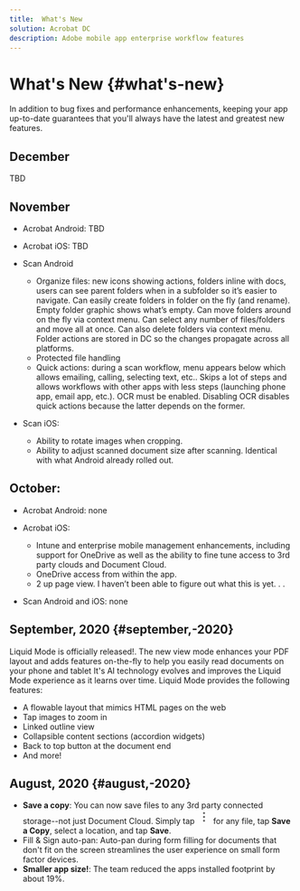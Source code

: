 ```yaml
---
title:  What's New
solution: Acrobat DC
description: Adobe mobile app enterprise workflow features
---
```


# What's New {#what's-new}

In addition to bug fixes and performance enhancements, keeping your app up-to-date guarantees that you'll always have the latest and greatest new features.

## December

TBD


## November

* Acrobat Android: TBD
* Acrobat iOS: TBD

* Scan Android 

  * Organize files: new icons showing actions, folders inline with docs, users can see parent folders when in a subfolder so it’s easier to navigate. Can easily create folders in folder on the fly (and rename). Empty folder graphic shows what’s empty. Can move folders around on the fly via context menu. Can select any number of files/folders and move all at once. Can also delete folders via context menu. Folder actions are stored in DC so the changes propagate across all platforms. 
  * Protected file handling
  * Quick actions: during a scan workflow, menu appears below which allows emailing, calling, selecting text, etc.. Skips a lot of steps and allows workflows with other apps with less steps (launching phone app, email app, etc.). OCR must be enabled. Disabling OCR disables quick actions because the latter depends on the former. 
  
* Scan iOS: 

  * Ability to rotate images when cropping. 
  * Ability to adjust scanned document size after scanning. Identical with what Android already rolled out. 

## October:

* Acrobat Android: none
* Acrobat iOS: 
  
  * Intune and enterprise mobile management enhancements, including support for OneDrive as well as the ability to fine tune access to 3rd party clouds and Document Cloud. 
  * OneDrive access from within the app. 
  * 2 up page view. I haven’t been able to figure out what this is yet. . . 

* Scan Android and iOS: none

## September, 2020 {#september,-2020}

Liquid Mode is officially released!. The new view mode enhances your PDF layout and adds features on-the-fly to help you easily read documents on your phone and tablet  It's AI technology evolves and improves the Liquid Mode experience as it learns over time. Liquid Mode provides the following features: 

* A flowable layout that mimics HTML pages on the web
* Tap images to zoom in 
* Linked outline view
* Collapsible content sections (accordion widgets)
* Back to top button at the document end
* And more!

## August, 2020 {#august,-2020}

* **Save a copy**: You can now save files to any 3rd party connected storage--not just Document Cloud. Simply tap ![image](./images/overflowicon.png) for any file, tap **Save a Copy**, select a location, and tap **Save**.
* Fill & Sign auto-pan: Auto-pan during form filling for documents that don't fit on the screen streamlines the user experience on small form factor devices. 
* **Smaller app size!**: The team reduced the apps installed footprint by about 19%.
